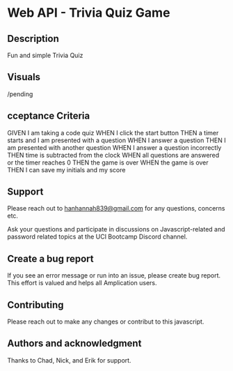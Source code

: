 # Web API - Trivia Quiz Game

## Description
Fun and simple Trivia Quiz

## Visuals
/pending

## cceptance Criteria

GIVEN I am taking a code quiz
WHEN I click the start button
THEN a timer starts and I am presented with a question
WHEN I answer a question
THEN I am presented with another question
WHEN I answer a question incorrectly
THEN time is subtracted from the clock
WHEN all questions are answered or the timer reaches 0
THEN the game is over
WHEN the game is over
THEN I can save my initials and my score

## Support
Please reach out to hanhannah839@gmail.com for any questions, concerns etc.

Ask your questions and participate in discussions on Javascript-related and password related topics at the UCI Bootcamp Discord channel.

## Create a bug report
If you see an error message or run into an issue, please create bug report. This effort is valued and helps all Amplication users.

## Contributing
Please reach out to make any changes or contribut to this javascript.

## Authors and acknowledgment
Thanks to Chad, Nick, and Erik for support.